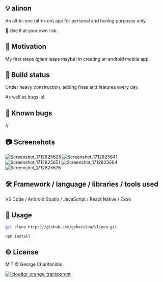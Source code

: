 ## :bulb: alinon

An all-in-one (al-in-on) app for personal and testing purposes only.

:triangular_flag_on_post: Use it at your own risk.


## :calling: Motivation

My first steps (giant leaps maybe) in creating an android mobile app.


## :construction: Build status

Under heavy construction, adding fixes and features every day.

As well as bugs lol.


## :ant: Known bugs

//


## :camera: Screenshots

![Screenshot_1712825625](https://github.com/gchariton/alinon/assets/29805888/ebf88b83-0267-48f1-8903-0018def6716e) ![Screenshot_1712825641](https://github.com/gchariton/alinon/assets/29805888/e0a1629c-96ed-4345-9bd3-4af52a3ff7e3) ![Screenshot_1712825651](https://github.com/gchariton/alinon/assets/29805888/19bed380-1005-44b3-b655-22d0b275f5c6) ![Screenshot_1712825664](https://github.com/gchariton/alinon/assets/29805888/9e4536f2-0be1-46c0-8e1c-08cb0372c2a3) ![Screenshot_1712825676](https://github.com/gchariton/alinon/assets/29805888/e2447db5-e3c1-49e2-9699-566d41379493)


## :hammer_and_wrench: Framework / language / libraries / tools used

VS Code / Android Studio / JavaScript / React Native / Expo

## :runner: Usage
```bash
git clone https://github.com/gchariton/alinon.git
```
```bash
npm install
```

## :copyright: License

MIT © George Charitonidis

[![icloudgr_orange_transparent](https://github.com/gchariton/alinon/assets/29805888/d677639f-6cf2-4c86-80c8-e659d908d616)](http://icloud.gr)
